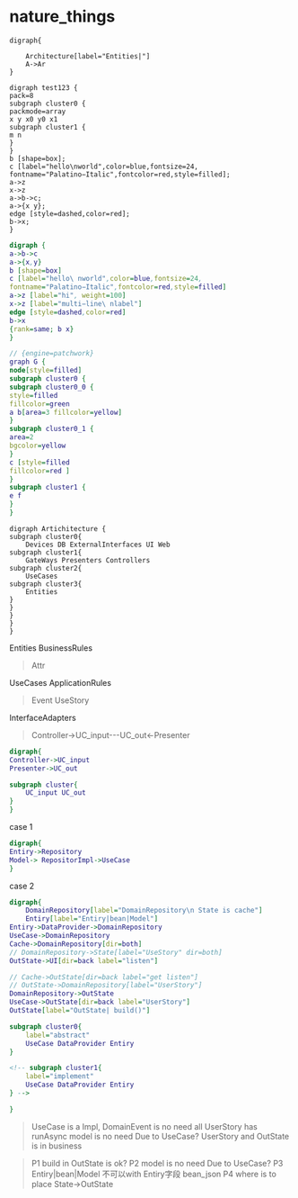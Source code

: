 # nature_things

```dot{engine="circo"}
digraph{
    
    Architecture[label="Entities|"]
    A->Ar
}
```

```dot{engine="osage"}
digraph test123 {
pack=8
subgraph cluster0 {
packmode=array
x y x0 y0 x1
subgraph cluster1 {
m n
}
}
b [shape=box];
c [label="hello\nworld",color=blue,fontsize=24,
fontname="Palatino−Italic",fontcolor=red,style=filled];
a->z
x->z
a->b->c;
a->{x y};
edge [style=dashed,color=red];
b->x;
}
```


```dot
digraph {
a->b->c
a->{x,y}
b [shape=box]
c [label="hello\ nworld",color=blue,fontsize=24,
fontname="Palatino−Italic",fontcolor=red,style=filled]
a->z [label="hi", weight=100]
x->z [label="multi−line\ nlabel"]
edge [style=dashed,color=red]
b->x
{rank=same; b x}
}
```

```dot
// {engine=patchwork}
graph G {
node[style=filled]
subgraph cluster0 {
subgraph cluster0_0 {
style=filled
fillcolor=green
a b[area=3 fillcolor=yellow]
}
subgraph cluster0_1 {
area=2
bgcolor=yellow
}
c [style=filled
fillcolor=red ]
}
subgraph cluster1 {
e f
}
}
```

```dot{engine="fdp"}
digraph Artichitecture {
subgraph cluster0{
    Devices DB ExternalInterfaces UI Web
subgraph cluster1{
    GateWays Presenters Controllers
subgraph cluster2{
    UseCases
subgraph cluster3{
    Entities
}
}
}
}
}
```
Entities BusinessRules
> Attr

UseCases ApplicationRules
> Event
> UseStory

InterfaceAdapters
> Controller->UC_input---UC_out<-Presenter

```dot
digraph{
Controller->UC_input
Presenter->UC_out

subgraph cluster{
    UC_input UC_out
}
}

```
case 1
```dot
digraph{
Entiry->Repository
Model-> RepositorImpl->UseCase
}
```
case 2
```dot
digraph{
    DomainRepository[label="DomainRepository\n State is cache"]
    Entiry[label="Entiry|bean|Model"]
Entiry->DataProvider->DomainRepository
UseCase->DomainRepository
Cache->DomainRepository[dir=both]
// DomainRepository->State[label="UseStory" dir=both]
OutState->UI[dir=back label="listen"]

// Cache->OutState[dir=back label="get listen"]
// OutState->DomainRepository[label="UserStory"]
DomainRepository->OutState
UseCase->OutState[dir=back label="UserStory"]
OutState[label="OutState| build()"]

subgraph cluster0{
    label="abstract"
    UseCase DataProvider Entiry
}

<!-- subgraph cluster1{
    label="implement"
    UseCase DataProvider Entiry
} -->

}
```
> UseCase is a Impl, DomainEvent is no need
> all UserStory has runAsync
> model is no need Due to UseCase?
> UserStory and OutState is in business


> P1 build in OutState is ok?
> P2 model is no need Due to UseCase?
> P3 Entiry|bean|Model 不可以with
>   Entiry字段 bean_json 
> P4 where is to place State->OutState 